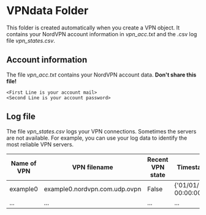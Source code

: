 # VPNdata Folder
This folder is created automatically when you create a VPN object. 
It contains your NordVPN account information in  *vpn_acc.txt* and the .csv log file *vpn_states.csv*.

## Account information
The file *vpn_acc.txt* contains your NordVPN account data.
**Don't share this file!**

```
<First Line is your account mail>
<Second Line is your account password>
```

## Log file
The file *vpn_states.csv* logs your VPN connections.
Sometimes the servers are not available. For example, you can use your log data to identify the most reliable VPN servers.


| Name of VPN | VPN filename | Recent VPN state | Timestamps | VPN state history |
|---|---|---|---|---|
| example0 | example0.nordvpn.com.udp.ovpn | False | {'01/01/1970, 00:00:00'} | [False] |
| ... | ... | ... | ... | ... |
